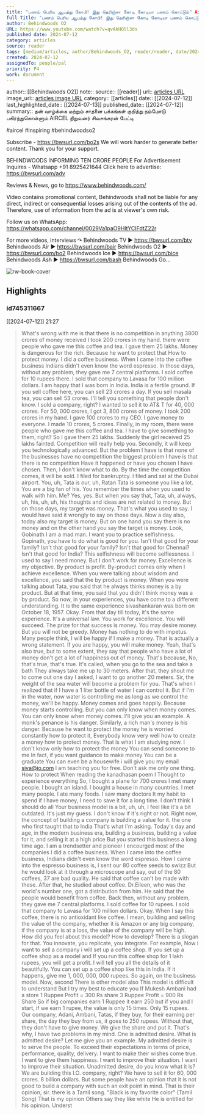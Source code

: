```yaml
---
title: "பணம் பெரிய ஆபத்து கோபி! இது தெரிஞ்சா கோடி கோடியா பணம் கொட்டும்" Aircel Owner பேட்டி
full Title: "பணம் பெரிய ஆபத்து கோபி! இது தெரிஞ்சா கோடி கோடியா பணம் கொட்டும்" Aircel Owner பேட்டி
author: Behindwoods O2
URL: https://www.youtube.com/watch?v=qvAkHO5l3ds
published date: 2024-07-12
category: articles
source: reader
tags: [medium/articles, author/Behindwoods_O2, reader/reader, date/2024-07-13, area/reader]
created: 2024-07-12
assignedTo: people/pal
priority: P4
work: document
---
```

author:: [[Behindwoods O2]]
note:: 
source:: [[reader]]
url:: [articles URL](https://www.youtube.com/watch?v=qvAkHO5l3ds)
image_url:: [articles image URL](https://i.ytimg.com/vi/qvAkHO5l3ds/maxresdefault.jpg)
category:: [[articles]]
date:: [[2024-07-12]]
last_highlighted_date:: [[2024-07-13]]
published_date:: [[2024-07-12]]
summary:: தன் வாழ்க்கை மற்றும் சாதனை பக்கங்கள் குறித்து நம்மோடு பகிர்ந்துகொள்ளும் AIRCEL நிறுவனர் சிவசங்கரன் பேட்டி

#aircel #inspiring  #behindwoodso2 

Subscribe - https://bwsurl.com/bo2s  We will work harder to generate better content. Thank you for your support.

BEHINDWOODS INFORMING TEN CRORE PEOPLE
For Advertisement Inquires - Whatsapp +91 8925421644 
Click here to advertise: https://bwsurl.com/adv

Reviews & News, go to https://www.behindwoods.com/

Video contains promotional content, Behindwoods shall not be liable for any direct, indirect or consequential losses arising out of the contents of the ad. Therefore, use of information from the ad is at viewer's own risk.

Follow us on WhatsApp: https://whatsapp.com/channel/0029Va1paO9HltYCIFdtZ22r 

For more videos, interviews ↷
Behindwoods TV ▶ https://bwsurl.com/btv
Behindwoods Air ▶ https://bwsurl.com/bair
Behindwoods O2 ▶ https://bwsurl.com/bo2
Behindwoods Ice ▶ https://bwsurl.com/bice
Behindwoods Ash ▶ https://bwsurl.com/bash
Behindwoods Go...


![rw-book-cover](https://i.ytimg.com/vi/qvAkHO5l3ds/maxresdefault.jpg)

## Highlights
### id745311667
[[2024-07-12]] 21:27
> What's wrong with me is that there is no competition in anything 3800 crores of money received I took 200 crores in my hand. there were people who gave me this coffee and tea. I gave them 25 lakhs. Money is dangerous for the rich. Because he want to protect that How to protect money. I did a coffee business. When I came into the coffee business
> Indians didn't even know the word espresso. In those days, without any problem, they gave me 7 central platforms. I sold coffee for 10 rupees there. I sold that company to Lavasa for 100 million dollars. I am happy that I was born in India. India is a fertile ground. If you sell coffee here, you can sell 23 crores a day. If you sell masala tea, you can sell 53 crores. I'll tell you something that people don't know. I sold a company, right? I wanted to sell it to AT& T for 40, 000 crores.
> For 50, 000 crores, I got 3, 800 crores of money. I took 200 crores in my hand. I gave 100 crores to my CEO. I gave money to everyone. I made 10 crores, 5 crores. Finally, in my room, there were people who gave me this coffee and tea. I have to give something to them, right? So I gave them 25 lakhs. Suddenly the girl received 25 lakhs fainted. Competition will really help you. Secondly, it will keep you technologically advanced. But the problem I have is that none of the businesses have no competition the biggest problem I have is that there is no competition
> Have it happened or have you chosen I have chosen. Then, I don't know what to do. By the time the competition comes, it will be sold. I filed for bankruptcy. I filed and sat at the Dubai airport. You, uh, Tata is our, uh, Ratan Tata is someone you like a lot. You are a big fan of his. You remember the times when you used to walk with him. Me? Yes, yes. But when you say that, Tata, uh, always, uh, his, uh, uh, his thoughts
> and ideas are not related to money. But on those days, my target was money. That's what you used to say. I would have said it wrongly to say on those days. Now a day also, today also my target is money. But on one hand you say there is no money and on the other hand you say the target is money. Look, Gobinath I am a mad man. I want you to practice selfishness. Gopinath, you have to do what is good for you.
> Isn't that good for your family? Isn't that good for your family? Isn't that good for Chennai? Isn't that good for India? This selfishness will become selflessness. I used to say I need money. But I don't work for money. Excellence is my objective. By product is profit. By-product comes only when I achieve excellence. When you were talking about wisdom and excellence, you said that the by product is money.
> When you were talking about Tata, you said that he always thinks money is a by product. But at that time, you said that you didn't think money was a by product. So now, in your experiences, you have come to a different understanding. It is the same experience sivashankaran was born on October 18, 1957. Okay. From that day till today, it's the same experience. It's a universal law. You work for excellence. You will succeed. The prize for that success is money.
> You may desire money. But you will not be greedy. Money has nothing to do with impetus. Many people think, I will be happy if I make a money. That is actually a wrong statement. If you are happy, you will make money. Yeah, that's also true, but to some extent, they say that people who have a lot of money don't get a lot of happiness out of money. That's because, No, that's true, that's true. It's called, when you go to the sea and take a bath They always take me up to 30 meters.
> After that, they shout me to come out one day I asked, I want to go another 20 meters. Sir, the weight of the sea water will become a problem for you. That's when I realized that if I have a 1 liter bottle of water I can control it. But if I'm in the water, now water is controlling me as long as we control the money, we'll be happy. Money comes and goes happily. Because money starts controlling.
> But you can only know when money comes. You can only know when money comes. I'll give you an example. A monk's penance is his danger. Similarly, a rich man's money is his danger. Because he want to protect the money he is worried constantly how to protect it, Everybody know very well how to create a money how to protect money. That is what I am studying now. I don't know only how to protect the money You can send someone to me
> In fact, if you want guidance to make money You can be a graduate You can even be a housewife i will give you my email siva@io.com I am teaching you for free. Don't ask me only one thing. How to protect When reading the kanadhasan poem I Thought to experience everything So, I bought a plane for 700 crores I met many people. I bought an island. I bought a house in many countries.
> I met many people. I ate many foods. I saw many doctors It my habit to spend if I have money, I need to save it for a long time. I don't think I should do all Your business model is a bit, uh, uh, I feel like it's a bit outdated. It's just my guess. I don't know if it's right or not. Right now, the concept of building a company is building a value for it.
> the one who first taught that to India That's what I'm asking. Today's day and age, in the modern business era, building a business, building a value for it, and selling it at a high price But you started this business a long time ago. I am a trendsetter and pioneer I encourged most of the companies I did a coffee business. When I came into the coffee business, Indians didn't even know the word espresso. How I came into the espresso business is, I sent our 80 coffee seeds to swizz
> But he would look at it through a microscope and say, out of the 80 coffees, 37 are bad quality. He said that coffee can't be made with these. After that, he studied about coffee. Dr.Eileen, who was the world's number one, got a distribution from him. He said that the people would benefit from coffee. Back then, without any problem, they gave me 7 central platforms. I sold coffee for 10 rupees.
> I sold that company to Lavasa for 100 million dollars. Okay. When I say this coffee, there is no antioxidant like coffee. I mean, building and selling the value of the company, whether it is Amazon or any big company, if the company is at a loss, the value of the company will be high. How did you feel about this model? How to develop? There is a slogan for that. You innovate, you replicate, you integrate. For example, Now i want to sell a company
> i will set up a coffee shop. If you set up a coffee shop as a model and If you run this coffee shop for 1 lakh rupees, you will get a profit. I will tell you all the details of it beautifully. You can set up a coffee shop like this in India. If it happens, give me 1, 000, 000, 000 rupees. So again, on the business model. Now, second There is other model also
> This model is difficult to understand But I try my best to educate you If Mukesh Ambani had a store 1 Ruppee Profit = 300 Rs share 3 Ruppee Profit = 900 Rs Share So if big companies earn 1 Ruppee it earn 250 but if you and I start, if we earn 1 rupee, the value is only 15 times. Only 15 rupees.
> Our company, Adani, Ambani, Tatas, if they buy, for their earning per share, the day they buy from us, it goes to 250 rupees. Without that, they don't have to give money. We give the share and put it. That's why, I have two problems in my mind. One is admitted desire. What is admitted desire? Let me give you an example. My admitted desire is to serve the people. To exceed their expectations in terms of price, performance, quality, delivery.
> I want to make their wishes come true. I want to give them happiness. I want to improve their situation. I want to improve their situation. Unadmitted desire, do you know what it is? We are building this I.O. company, right? We have to sell it for 60, 000 crores. 8 billion dollars. But some people have an opinion that it is not good to build a company with such an exit point in mind. That is their opinion, sir.
> there is a Tamil song. "Black is my favorite color" (Tamil Song) That is my opinion Others say they like white He is entitled for his opinion. Underst


